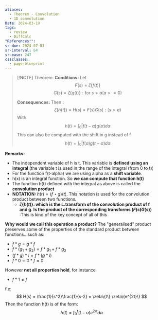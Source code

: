 ```yaml
---
aliases:
  - Theorem - Convolution
  - 1D convolution
Date: 2024-03-19
tags:
  - review
  - DiffCalc
"References:": 
sr-due: 2024-07-03
sr-interval: 64
sr-ease: 247
cssclasses:
  - page-blueprint
---
```


> [!NOTE] Theorem: 
> **Conditions:**
> Let 
> $$
> F(s) = \zeta\{f(t)\}
> $$
> $$
> G(s) = \zeta\{g(t)\}: \text{for } s>a (a>= 0)
> $$
> 
> **Consequences:**
> Then :
> $$
> \zeta\{h(t)\} = H(s) = F(s)G(s): (s>a)
> $$
> With: 
> $$
> h(t) = \int ^t_0 f(t-\alpha)g(\alpha)d\alpha
> $$
> This can also be computed with the shift in g instead of f
> $$
> h(t) = \int ^t_0 f(\alpha)g(t-\alpha)d\alpha
> $$

**Remarks:**
+ The independent variable of h is t. This variable is **defined using an integral** (the variable t is used in the range of the integral (from 0 to t))
+ For the function f(t-alpha) we are using alpha as a **shift variable**. 
+ h(x) is an integral function. So **we can compute that function h(t)** 
+ The function h(t) defined with the integral as above is called the **convolution product**
+ **NOTATION:** $h(t) = (f\star g)(t)$.
  This notation is used for the convolution product between two functions. 
  + **$\zeta\{h(t)\}$. which is the L.transform of the convolution product of f and g. Is the product of the corresponding transforms ($F(s) G(s)$)** :This is kind of the key concept of all of this

**Why would we call this operation a product?**
The "generalised" product preserves some of the properties of the standard product between functions...such as: 
+ $f\ast g = g\ast f$
+ $f\ast(g_1 + g_2) = f\ast g_1 + f\ast g_2$
+ $(f\ast g)\ast l = f\ast (g\ast l)$
+ $f\ast 0 = 0\ast f = 0$

However **not all properties hold**, for instance
+ $f \ast 1 \not = f$

f.e: 
	$$
	H(s) = \frac{1}{s^2}\frac{1}{s-2} = \zeta\{t\} \zeta\{e^{2t}\}
	$$
	Then the function h(t) is of the form: 
	$$
	h(t) = \int ^t _0 (t-\alpha) e^{2\alpha}d\alpha
	$$


